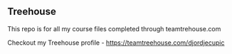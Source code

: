 ## Treehouse

This repo is for all my course files completed through teamtrehouse.com

Checkout my Treehouse profile - https://teamtreehouse.com/djordjecupic